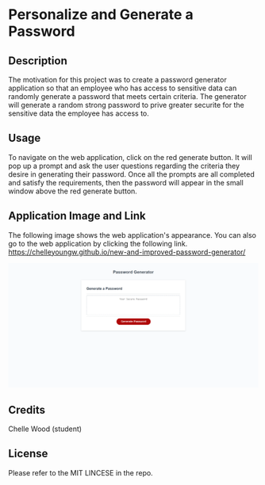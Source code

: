# Personalize and Generate a Password

## Description

The motivation for this project was to create a password generator application so that an employee who has access to sensitive data can randomly generate a password that meets certain criteria. The generator will generate a random strong password to prive greater securite for the sensitive data the employee has access to.

## Usage

To navigate on the web application, click on the red generate button. It will pop up a prompt and ask the user questions regarding the criteria they desire in generating their password. Once all the prompts are all completed and satisfy the requirements, then the password will appear in the small window above the red generate button.

## Application Image and Link

The following image shows the web application's appearance. You can also go to the web application by clicking the following link. https://chelleyoungw.github.io/new-and-improved-password-generator/

![My Password Generator webpage includes a header, a box where the password will show, and a red Generate Password button.](./assets/password-generator-screenshot.png) 
## Credits

Chelle Wood (student)

## License

Please refer to the MIT LINCESE in the repo.
